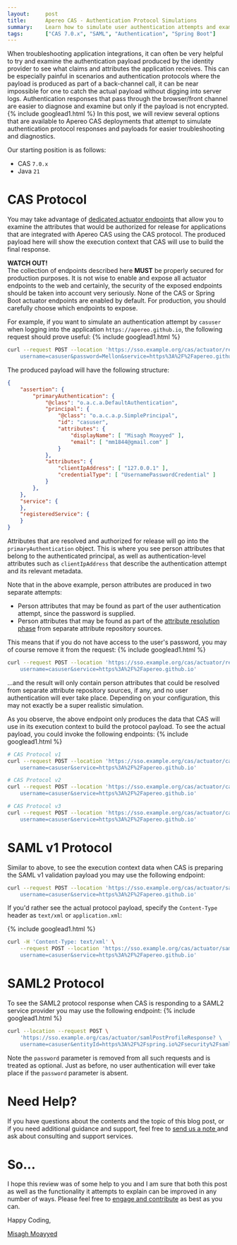 ```yaml
---
layout:     post
title:      Apereo CAS - Authentication Protocol Simulations
summary:    Learn how to simulate user authentication attempts and examine responses and payloads in the context of various authentication protocols such as CAS and SAML2.
tags:       ["CAS 7.0.x", "SAML", "Authentication", "Spring Boot"]
---
```


When troubleshooting application integrations, it can often be very helpful to try and examine the authentication payload produced by the identity provider to see what claims and attributes the application receives. This can be especially painful in scenarios and authentication protocols where the payload is produced as part of a back-channel call, it can be near impossible for one to catch the actual payload without digging into server logs. Authentication responses that pass through the browser/front channel are easier to diagnose and examine but only if the payload is not encrypted.
{% include googlead1.html %}
In this post, we will review several options that are available to Apereo CAS deployments that attempt to simulate authentication protocol responses and payloads for easier troubleshooting and diagnostics.

Our starting position is as follows:

- CAS `7.0.x`
- Java `21`

# CAS Protocol

You may take advantage of [dedicated actuator endpoints](https://apereo.github.io/cas/development/integration/Attribute-Release-Policies.html) that allow you to examine the attributes that would be authorized for release for applications that are integrated with Apereo CAS using the CAS protocol. The produced payload here will show the execution context that CAS will use to build the final response. 

<div class="alert alert-warning">
  <strong>WATCH OUT!</strong><br/>The collection of endpoints described here <strong>MUST</strong> be properly secured for production purposes. It is not wise to enable and expose all actuator endpoints to the web and certainly, the security of the exposed endpoints should be taken into account very seriously. None of the CAS or Spring Boot actuator endpoints are enabled by default. For production, you should carefully choose which endpoints to expose.
</div>

For example, if you want to simulate an authentication attempt by `casuser` when logging into the application `https://apereo.github.io`, the following request should prove useful:
{% include googlead1.html %}
```bash
curl --request POST --location 'https://sso.example.org/cas/actuator/releaseAttributes? \
    username=casuser&password=Mellon&service=https%3A%2F%2Fapereo.github.io'
```

The produced payload will have the following structure: 

```json
{
    "assertion": {
        "primaryAuthentication": {
            "@class": "o.a.c.a.DefaultAuthentication",
            "principal": {
                "@class": "o.a.c.a.p.SimplePrincipal",
                "id": "casuser",
                "attributes": {
                    "displayName": [ "Misagh Moayyed" ],
                    "email": [ "mm1844@gmail.com" ]
                }
            },
            "attributes": {
                "clientIpAddress": [ "127.0.0.1" ],
                "credentialType": [ "UsernamePasswordCredential" ]
            }
        },
    },
    "service": {
    },
    "registeredService": {
    }
}
```

Attributes that are resolved and authorized for release will go into the `primaryAuthentication` object. This is where you see person attributes that belong to the authenticated principal, as well as authentication-level attributes such as `clientIpAddress` that describe the authentication attempt and its relevant metadata.

Note that in the above example, person attributes are produced in two separate attempts:

- Person attributes that may be found as part of the user authentication attempt, since the password is supplied.
- Person attributes that may be found as part of the [attribute resolution phase](https://apereo.github.io/cas/development/integration/Attribute-Resolution.html) from separate attribute repository sources.

This means that if you do not have access to the user's password, you may of course remove it from the request:
{% include googlead1.html %}
```bash
curl --request POST --location 'https://sso.example.org/cas/actuator/releaseAttributes? \
    username=casuser&service=https%3A%2F%2Fapereo.github.io'
```

...and the result will only contain person attributes that could be resolved from separate attribute repository sources, if any, and no user authentication will ever take place. Depending on your configuration, this may not exactly be a super realistic simulation.

As you observe, the above endpoint only produces the data that CAS will use in its execution context to build the protocol payload. To see the actual payload, you could invoke the following endpoints:
{% include googlead1.html %}
```bash
# CAS Protocol v1
curl --request POST --location 'https://sso.example.org/cas/actuator/casValidate/validate? \
    username=casuser&service=https%3A%2F%2Fapereo.github.io'

# CAS Protocol v2
curl --request POST --location 'https://sso.example.org/cas/actuator/casValidate/serviceValidate? \
    username=casuser&service=https%3A%2F%2Fapereo.github.io'

# CAS Protocol v3
curl --request POST --location 'https://sso.example.org/cas/actuator/casValidate/p3/serviceValidate? \
    username=casuser&service=https%3A%2F%2Fapereo.github.io'
```

# SAML v1 Protocol

Similar to above, to see the execution context data when CAS is preparing the SAML v1 validation payload you may use the following endpoint:

```bash
curl --request POST --location 'https://sso.example.org/cas/actuator/samlValidate? \
    username=casuser&service=https%3A%2F%2Fapereo.github.io'
```
If you'd rather see the actual protocol payload, specify the `Content-Type` header as `text/xml` or `application.xml`:

{% include googlead1.html %}
```bash
curl -H 'Content-Type: text/xml' \
    --request POST --location 'https://sso.example.org/cas/actuator/samlValidate? \
    username=casuser&service=https%3A%2F%2Fapereo.github.io'
```

# SAML2 Protocol

To see the SAML2 protocol response when CAS is responding to a SAML2 service provider you may use the following endpoint:
{% include googlead1.html %}
```bash
curl --location --request POST \
    'https://sso.example.org/cas/actuator/samlPostProfileResponse? \
    username=casuser&entityId=https%3A%2F%2Fspring.io%2Fsecurity%2Fsaml-sp'
```

Note the `password` parameter is removed from all such requests and is treated as optional. Just as before, no user authentication will ever take place if the `password` parameter is absent.

# Need Help?

If you have questions about the contents and the topic of this blog post, or if you need additional guidance and support, feel free to [send us a note ](/#contact-section-header) and ask about consulting and support services.

# So...

I hope this review was of some help to you and I am sure that both this post as well as the functionality it attempts to explain can be improved in any number of ways. Please feel free to [engage and contribute][contribguide] as best as you can.

Happy Coding,

[Misagh Moayyed](https://fawnoos.com)

[contribguide]: https://apereo.github.io/cas/developer/Contributor-Guidelines.html
